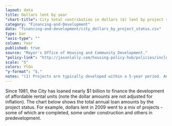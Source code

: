 ```yaml
---
layout: data
title: Dollars lent by year
"chart-title": City total contribution in dollars ($) lent by project status by year
category: "Financing-and-Development"
data: "financing-and-development/city_dollars_by_project_status.csv"
type: bar
"axis-type": ""
column: Year
published: true
source: "Mayor's Office of Housing and Community Development."
"policy-link": "http://jasonlally.com/housing-policy-hub/policies/inclusionary-housing/"
scale: "5"
colors: YlGn
"y-format": "$,"
notes: "(1) Projects are typically developed within a 5-year period. Any funding amounts shown in years prior to 2009 shown as under construction or predevelopment experienced some delay after receiving an initial funding commitment from the City. (2) The amounts contributed to project under construction or predevelopment are incomplete and will be revised by 11/30/14. (3) The amounts contributed to some operational projects may be understated Additional research to verify the accuracy of the funding tallies will be complete by 12/31/14. "
---
```


Since 1981, the City has loaned nearly $1 billion to finance the development of affordable rental units (note the dollar amounts are not adjusted for inflation). The chart below shows the total annual loan amounts by the project status. For example, dollars lent in 2009 went to a mix of projects - some of which are completed, some under construction and others in predevelopment.